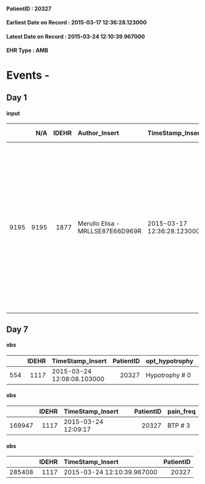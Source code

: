 
#### PatientID : 20327
#### Earliest Date on Record : 2015-03-17 12:36:28.123000
#### Latest Date on Record : 2015-03-24 12:10:39.967000
#### EHR Type : AMB

# Events - 

## Day 1

#### input
|      |    N/A |   IDEHR | Author_Insert                    | TimeStamp_Insert           | EHRType   |   PatientID |   IDDigitalSignDocument | persone_vicine   |   Unnamed: 0_x.1 |   IDANAMNESI_SOCIALE | Patient   | FamigliaAltro   | Paziente_T   | FamigliaAltro_T   |   Non_Rilevabile_x.1 | Note_Non_Rilevabile_x.1   | opt_Problemi   | Note_I                                                                                                                                                                                                             | ds_note_timori                                                                                                    | chk_contr_sintomi   | chk_competenza                                 | opt_paziente_a   | opt_famiglia_a   | opt_adeguatezza   | opt_paziente_solo   | ds_note_con                              | opt_presente_assente   | Presenza_minori   | Caregiver_principale    | opt_capacita         | ds_familiari_coinv   | opt_necessario   | opt_presente   | opt_risorse_ec   | opt_paziente_psi   | opt_Ins_vol   | ds_note_prio                                                                         | opt_paziente_ad   | opt_caregiver_ad   | opt_esenzione   | opt_inv_civile   |   invalidita_perc | Needs     | Domestic partnership   | Fragility                    | opt_disponibilita_f   | opt_indennita_acc   | opt_legge   | opt_famiglia_psi   | opt_disponibilit_paz   |
|-----:|-------:|--------:|:---------------------------------|:---------------------------|:----------|------------:|------------------------:|:-----------------|-----------------:|---------------------:|:----------|:----------------|:-------------|:------------------|---------------------:|:--------------------------|:---------------|:-------------------------------------------------------------------------------------------------------------------------------------------------------------------------------------------------------------------|:------------------------------------------------------------------------------------------------------------------|:--------------------|:-----------------------------------------------|:-----------------|:-----------------|:------------------|:--------------------|:-----------------------------------------|:-----------------------|:------------------|:------------------------|:---------------------|:---------------------|:-----------------|:---------------|:-----------------|:-------------------|:--------------|:-------------------------------------------------------------------------------------|:------------------|:-------------------|:----------------|:-----------------|------------------:|:----------|:-----------------------|:-----------------------------|:----------------------|:--------------------|:------------|:-------------------|:-----------------------|
| 9195 |   9195 |    1877 | Merullo Elisa - MRLLSE87E66D969R | 2015-03-17 12:36:28.123000 | AMB       |       20327 |                   36590 | N/A              |              647 |                  414 | No#0      | Si#1            | No#0         | Parziale#2        |                    0 | NR                        | No#0           | La pz √® soporosa e non √® consapevole del suo quadro clinico. La figlia √® apparsa informata ma comunque titubante rispetto ad un percorso di cure palliative. Di diversa opinione √® apparsa la nipote Patrizia. | La figlia dichiara di non essere in grado di gestire la mamma a domicilio. Teme inoltre che la pz possa soffrire. | controllo sintomi#0 | competenza/capacit√† assistenziale caregiver#0 | Indefinite#2     | Congruenti#1     | Si#1              | No#0                | La pz vive con la figlia da circa 3 anni | Presente#1             | No#0              | Figlia di anni 70 circa | Non incrementabile#2 | Nephew               | Si#1             | No#0           | Adeguate#1       | No#0               | Si#1          | Il bisogno espresso √® a livello clinico/assistenziale. Spiegato il setting degenza. | Parziale#1        | Parziale#1         | No#0            | Si#1             |               100 | Clinici#0 | Figli#2                | sovraccarico assistenziale#4 | Da verificare#2       | Si#1                | No#0        | S√¨#1              | Da verificare#2        |


## Day 7

#### obs
|     |   IDEHR | TimeStamp_Insert           |   PatientID | opt_hypotrophy   | chk_eloquence    | anorexia     | asthenia   | body_temp    | agitation_behavior_freq   | mood        | cognitive_state           |
|----:|--------:|:---------------------------|------------:|:-----------------|:-----------------|:-------------|:-----------|:-------------|:--------------------------|:------------|:--------------------------|
| 554 |    1117 | 2015-03-24 12:08:08.103000 |       20327 | Hypotrophy # 0   | Full aphasia # 2 | Anorexia # 0 | Severe # 3 | Apyrexia # 0 | agitated at times # 2     | Apathy # 00 | continuously confused # 1 |

#### obs
|        |   IDEHR | TimeStamp_Insert    |   PatientID | pain_freq   |
|-------:|--------:|:--------------------|------------:|:------------|
| 169947 |    1117 | 2015-03-24 12:09:17 |       20327 | BTP # 3     |

#### obs
|        |   IDEHR | TimeStamp_Insert           |   PatientID |
|-------:|--------:|:---------------------------|------------:|
| 285408 |    1117 | 2015-03-24 12:10:39.967000 |       20327 |


